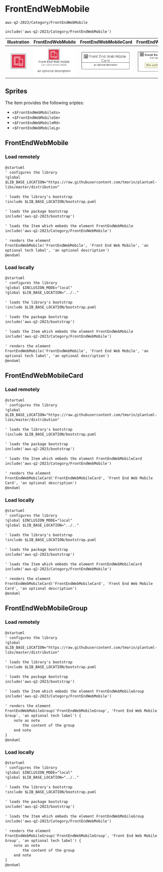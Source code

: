 # FrontEndWebMobile


```text
aws-q2-2023/Category/FrontEndWebMobile
```

```text
include('aws-q2-2023/Category/FrontEndWebMobile')
```



| Illustration | FrontEndWebMobile | FrontEndWebMobileCard | FrontEndWebMobileGroup |
| :---: | :---: | :---: | :---: |
| ![illustration for Illustration](../../aws-q2-2023/Category/FrontEndWebMobile.png) | ![illustration for FrontEndWebMobile](../../aws-q2-2023/Category/FrontEndWebMobile.Local.png) | ![illustration for FrontEndWebMobileCard](../../aws-q2-2023/Category/FrontEndWebMobileCard.Local.png) | ![illustration for FrontEndWebMobileGroup](../../aws-q2-2023/Category/FrontEndWebMobileGroup.Local.png) |



## Sprites
The item provides the following sriptes:

- `<$FrontEndWebMobileXs>`
- `<$FrontEndWebMobileSm>`
- `<$FrontEndWebMobileMd>`
- `<$FrontEndWebMobileLg>`





## FrontEndWebMobile

### Load remotely
```plantuml
@startuml
' configures the library
!global $LIB_BASE_LOCATION="https://raw.githubusercontent.com/tmorin/plantuml-libs/master/distribution"

' loads the library's bootstrap
!include $LIB_BASE_LOCATION/bootstrap.puml

' loads the package bootstrap
include('aws-q2-2023/bootstrap')

' loads the Item which embeds the element FrontEndWebMobile
include('aws-q2-2023/Category/FrontEndWebMobile')

' renders the element
FrontEndWebMobile('FrontEndWebMobile', 'Front End Web Mobile', 'an optional tech label', 'an optional description')
@enduml
```

### Load locally
```plantuml
@startuml
' configures the library
!global $INCLUSION_MODE="local"
!global $LIB_BASE_LOCATION="../.."

' loads the library's bootstrap
!include $LIB_BASE_LOCATION/bootstrap.puml

' loads the package bootstrap
include('aws-q2-2023/bootstrap')

' loads the Item which embeds the element FrontEndWebMobile
include('aws-q2-2023/Category/FrontEndWebMobile')

' renders the element
FrontEndWebMobile('FrontEndWebMobile', 'Front End Web Mobile', 'an optional tech label', 'an optional description')
@enduml
```

## FrontEndWebMobileCard

### Load remotely
```plantuml
@startuml
' configures the library
!global $LIB_BASE_LOCATION="https://raw.githubusercontent.com/tmorin/plantuml-libs/master/distribution"

' loads the library's bootstrap
!include $LIB_BASE_LOCATION/bootstrap.puml

' loads the package bootstrap
include('aws-q2-2023/bootstrap')

' loads the Item which embeds the element FrontEndWebMobileCard
include('aws-q2-2023/Category/FrontEndWebMobile')

' renders the element
FrontEndWebMobileCard('FrontEndWebMobileCard', 'Front End Web Mobile Card', 'an optional description')
@enduml
```

### Load locally
```plantuml
@startuml
' configures the library
!global $INCLUSION_MODE="local"
!global $LIB_BASE_LOCATION="../.."

' loads the library's bootstrap
!include $LIB_BASE_LOCATION/bootstrap.puml

' loads the package bootstrap
include('aws-q2-2023/bootstrap')

' loads the Item which embeds the element FrontEndWebMobileCard
include('aws-q2-2023/Category/FrontEndWebMobile')

' renders the element
FrontEndWebMobileCard('FrontEndWebMobileCard', 'Front End Web Mobile Card', 'an optional description')
@enduml
```

## FrontEndWebMobileGroup

### Load remotely
```plantuml
@startuml
' configures the library
!global $LIB_BASE_LOCATION="https://raw.githubusercontent.com/tmorin/plantuml-libs/master/distribution"

' loads the library's bootstrap
!include $LIB_BASE_LOCATION/bootstrap.puml

' loads the package bootstrap
include('aws-q2-2023/bootstrap')

' loads the Item which embeds the element FrontEndWebMobileGroup
include('aws-q2-2023/Category/FrontEndWebMobile')

' renders the element
FrontEndWebMobileGroup('FrontEndWebMobileGroup', 'Front End Web Mobile Group', 'an optional tech label') {
    note as note
        the content of the group
    end note
}
@enduml
```

### Load locally
```plantuml
@startuml
' configures the library
!global $INCLUSION_MODE="local"
!global $LIB_BASE_LOCATION="../.."

' loads the library's bootstrap
!include $LIB_BASE_LOCATION/bootstrap.puml

' loads the package bootstrap
include('aws-q2-2023/bootstrap')

' loads the Item which embeds the element FrontEndWebMobileGroup
include('aws-q2-2023/Category/FrontEndWebMobile')

' renders the element
FrontEndWebMobileGroup('FrontEndWebMobileGroup', 'Front End Web Mobile Group', 'an optional tech label') {
    note as note
        the content of the group
    end note
}
@enduml
```

